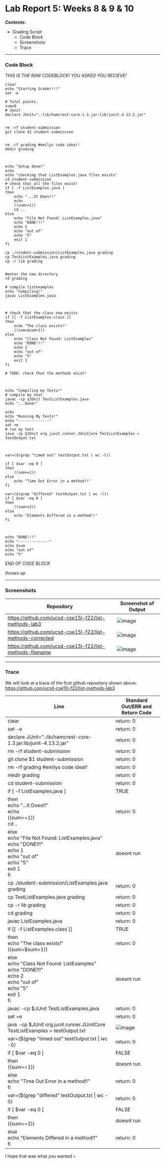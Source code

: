 # Lab Report 5: Weeks 8 & 9 & 10 

***Contents:***
- Grading Script
    - Code Block
    - Screenshots
    - Trace

---------------


### Code Block


*THIS IS THE RAW CODEBLOCK! YOU ASKED YOU RECIEVE!*

```# Create your grading script here
clear
echo "Starting Grader!!!"
set -e

# Total points: 
sum=0
# JUnit
declare JUnit=".:lib/hamcrest-core-1.3.jar:lib/junit-4.13.2.jar"


rm -rf student-submission
git clone $1 student-submission


rm -rf grading #emilys code idea!!
mkdir grading



echo "Setup done!"
echo
echo "checking that ListExamples.java files exists"
cd student-submission
# check that all the files exist!
if [ -f ListExamples.java ]
then 
	echo "...It Does!!"
	echo
	((sum+=1))
	cd ..
else
	echo "File Not Found: ListExamples.java"
	echo "DONE!!!"
	echo 1 
	echo "out of"
	echo "5"
	exit 1
fi

cp ./student-submission/ListExamples.java grading
cp TestListExamples.java grading
cp -r lib grading


#enter the new directory
cd grading

# compile listexamples
echo "Compiling!"
javac ListExamples.java



# check that the class now exists
if [[ -f ListExamples.class ]]
then 
	echo "The class exists!"
	((sum=$sum+1))
else
	echo "Class Not Found: ListExamples"
	echo "DONE!!!"
	echo 2 
	echo "out of"
	echo "5"
	exit 1
fi

# TODO: check that the methods exist!



echo "Compiling my Tests!"
# compile my test
javac -cp $JUnit TestListExamples.java
echo "...Done!"

echo 
echo "Running My Tests!"
echo "--------------"
set +e
# run my test
java -cp $JUnit org.junit.runner.JUnitCore TestListExamples > testOutput.txt



var=($(grep "timed out" testOutput.txt | wc -l))

if [ $var -eq 0 ]
then
	((sum+=1))
else
	echo "Time Out Error in a method!!"
fi 

var=($(grep "differed" testOutput.txt | wc -l))
if [ $var -eq 0 ]
then
	((sum+=2))
else
	echo "Elements Differed in a method!!"
fi 



echo "DONE!!!"
echo "--------------"
echo $sum 
echo "out of"
echo "5"
```
    

*END OF CODE BLOCK*

*throws up*


--------

### Screenshots

|Repository|Screenshot of Output|
|---|---|
|https://github.com/ucsd-cse15l-f22/list-methods-lab3|![image](./r5images/base.png)|
|https://github.com/ucsd-cse15l-f22/list-methods-corrected|![image](./r5images/working.png)|
|https://github.com/ucsd-cse15l-f22/list-methods-filename|![image](./r5images/noCompile.png)|


---------

### Trace

We will look at a trace of the first github repository shown above: https://github.com/ucsd-cse15l-f22/list-methods-lab3


|Line|Standard Out/ERR and Return Code|
|----|----|
|clear| return: 0|
|set -e|return: 0|
|declare JUnit=".:lib/hamcrest-core-1.3.jar:lib/junit-4.13.2.jar"|return: 0|
|rm -rf student-submission|return: 0|
|git clone $1 student-submission|return: 0|
|rm -rf grading #emilys code idea!!|return: 0|
|mkdir grading|return: 0|
|cd student-submission|return: 0|
|if [ -f ListExamples.java ]|TRUE |
then <br> echo "...It Does!!"<br> echo <br> ((sum+=1))<br> cd ..|return: 0|
else<br>echo "File Not Found: ListExamples.java"<br>echo "DONE!!!"<br>echo 1 <br>echo "out of"<br>echo "5"<br>exit 1<br>fi|doesnt run|
|cp ./student-submission/ListExamples.java grading|return: 0|
|cp TestListExamples.java grading|return: 0|
|cp -r lib grading|return: 0|
|cd grading|return: 0|
|javac ListExamples.java|return: 0|
|if [[ -f ListExamples.class ]]|TRUE|
|then<br>echo "The class exists!"<br>((sum=$sum+1))<br>|return: 0|
|else<br>	echo "Class Not Found: ListExamples"<br>	echo "DONE!!!"<br>	echo 2 <br>	echo "out of"<br>echo "5"<br>exit 1<br>fi|doesnt run|
|javac -cp $JUnit TestListExamples.java|return: 0|
|set +e|return: 0|
|java -cp $JUnit org.junit.runner.JUnitCore TestListExamples > testOutput.txt|![image](./r5images/stdErr.png)|
|var=($(grep "timed out" testOutput.txt &#124; wc -l))|return: 0|
|if [ $var -eq 0 ]|FALSE|
|then<br>	((sum+=1))|doesnt run|
|else<br>	echo "Time Out Error in a method!!"<br>fi |return: 0|
|var=($(grep "differed" testOutput.txt &#124; wc -l))|return: 0|
|if [ $var -eq 0 ]|FALSE|
|then<br>	((sum+=2))|doesnt run|
|else<br>	echo "Elements Differed in a method!!"<br>fi|return: 0|





I hope that was what you wanted :skull:
